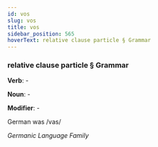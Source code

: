 ```yaml
---
id: vos
slug: vos
title: vos
sidebar_position: 565
hoverText: relative clause particle § Grammar
---
```


### relative clause particle § Grammar

**Verb**: -

**Noun**: -

**Modifier**: -

German was /vas/

*Germanic Language Family*